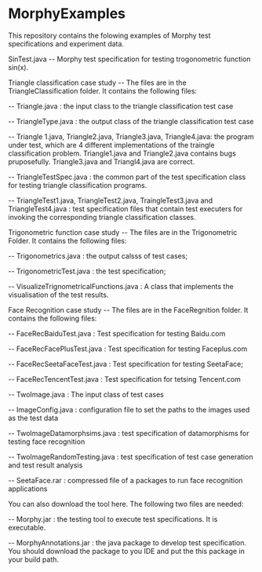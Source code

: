 # MorphyExamples
This repository contains the folowing examples of Morphy test specifications and experiment data. 

SinTest.java -- Morphy test specification for testing trogonometric function sin(x). 

Triangle classification case study -- The files are in the TriangleClassification folder. It contains the following files:

-- Triangle.java : the input class to the triangle classification test case

-- TriangleType.java : the output class of the triangle classification test case

-- Triangle 1.java, Triangle2.java, Triangle3.java, Triangle4.java: the program under test, which are 4 different implementations of the traingle classification problem. Triangle1.java and Triangle2.java contains bugs pruposefully. Triangle3.java and Triangl4.java are correct. 

-- TriangleTestSpec.java : the common part of the test specification class for testing triangle classification programs. 

-- TriangleTest1.java, TriangleTest2.java, TraingleTest3.java and TriangleTest4.java : test specification files that contain test executers for invoking the corresponding triangle classification classes. 

Trigonometric function case study -- The files are in the Trigonometric Folder. It contains the following files: 

-- Trigonometrics.java : the output calsss of test cases;

-- TrigonometricTest.java : the test specification;

-- VisualizeTrignometricalFunctions.java : A class that implements the visualisation of the test results. 

Face Recognition case study -- The files are in the FaceRegnition folder. It contains the following files: 

-- FaceRecBaiduTest.java : Test specification for testing Baidu.com

-- FaceRecFacePlusTest.java : Test specification for testing Faceplus.com

-- FaceRecSeetaFaceTest.java : Test specification for testing SeetaFace;

-- FaceRecTencentTest.java : Test specification for tetsing Tencent.com

-- TwoImage.java : The input class of test cases

-- ImageConfig.java : configuration file to set the paths to the images used as the test data

-- TwoImageDatamorphsims.java : test specification of datamorphisms for testing face recognition

-- TwoImageRandomTesting.java : test specification of test case generation and test result analysis

-- SeetaFace.rar : compressed file of a packages to run face recognition applications

You can also download the tool here. The following two files are needed:

-- Morphy.jar : the testing tool to execute test specifications. It is executable. 

-- MorphyAnnotations.jar : the java package to develop test specification. You should download the package to you IDE and put the this package in your build path. 

